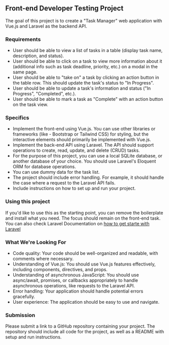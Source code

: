 
## Front-end Developer Testing Project

The goal of this project is to create a "Task Manager" web application with Vue.js and Laravel as the backend API.

### Requirements

- User should be able to view a list of tasks in a table (display task name, description, and status).
- User should be able to click on a task to view more information about it (additional info such as task deadline, priority, etc.) on a modal in the same page.
- User should be able to "take on" a task by clicking an action button in the table row. This should update the task's status to "In Progress".
- User should be able to update a task's information and status ("In Progress", "Completed", etc.).
- User should be able to mark a task as "Complete" with an action button on the task view.

### Specifics

- Implement the front-end using Vue.js. You can use other libraries or frameworks (like - Bootstrap or Tailwind CSS) for styling, but the interactive elements should primarily be implemented with Vue.js.
- Implement the back-end API using Laravel. The API should support operations to create, read, update, and delete (CRUD) tasks.
- For the purpose of this project, you can use a local SQLite database, or another database of your choice. You should use Laravel's Eloquent ORM for database operations.
- You can use dummy data for the task list.
- The project should include error handling. For example, it should handle the case where a request to the Laravel API fails.
- Include instructions on how to set up and run your project.

### Using this project

If you'd like to use this as the starting point, you can remove the boilerplate and install what you need. The focus should remain on the front-end task. You can also check Laravel Documentation on [how to get starte with Laravel](https://laravel.com/docs/10.x/installation)

### What We're Looking For

- Code quality: Your code should be well-organized and readable, with comments where necessary.
- Understanding of Vue.js: You should use Vue.js features effectively, including components, directives, and props.
- Understanding of asynchronous JavaScript: You should use async/await, promises, or callbacks appropriately to handle asynchronous operations, like requests to the Laravel API.
- Error handling: Your application should handle potential errors gracefully.
- User experience: The application should be easy to use and navigate.

### Submission

Please submit a link to a GitHub repository containing your project. The repository should include all code for the project, as well as a README with setup and run instructions.
